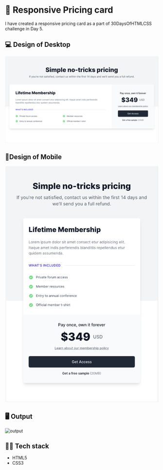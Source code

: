 # 🎴 Responsive Pricing card
I have created a responsive pricing card as a part of 30DaysOfHTMLCSS challenge in Day 5.

## 💻 Design of Desktop
![design](design[DESKTOP].png)

## 📱Design of Mobile
![design](design[MOBILE].png)

## 🖥️ Output
![output](pricecard.gif)

## 👩‍💻 Tech stack
- HTML5 
- CSS3
